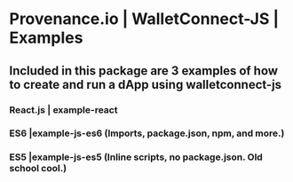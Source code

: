 # Provenance.io | WalletConnect-JS | Examples

## Included in this package are 3 examples of how to create and run a dApp using walletconnect-js

### React.js | example-react
### ES6 |example-js-es6 (Imports, package.json, npm, and more.)
### ES5 |example-js-es5 (Inline scripts, no package.json.  Old school cool.)
